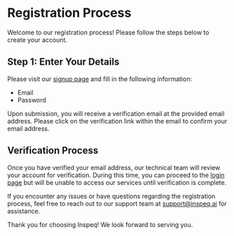# Registration Process

Welcome to our registration process! Please follow the steps below to create your account.

## Step 1: Enter Your Details

Please visit our <a href="https://app.inspeq.ai/signup" target="_blank">signup page</a> and fill in the following information:

- Email
- Password

Upon submission, you will receive a verification email at the provided email address. Please click on the verification link within the email to confirm your email address.

## Verification Process

Once you have verified your email address, our technical team will review your account for verification. During this time, you can proceed to the <a href="https://app.inspeq.ai/login" target="_blank">login page</a>  but will be unable to access our services until verification is complete.


If you encounter any issues or have questions regarding the registration process, feel free to reach out to our support team at [support@inspeq.ai](mailto:support@inspeq.ai) for assistance.

Thank you for choosing Inspeq! We look forward to serving you.
